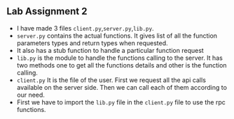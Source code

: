 ## Lab Assignment 2
* I have made 3 files `client.py`,`server.py`,`lib.py`.
* `server.py` contains the actual functions. It gives list of all the function parameters types and return types when requested.
* It also has a stub function to handle a particular function request
* `lib.py` is the module to handle the functions calling to the server. It has two methods one to get all the functions details and other is the function calling.
* `client.py` It is the file of the user. First we request all the api calls available on the server side. Then we can call each of them according to our need.
* First we have to import the `lib.py` file in the `client.py` file to use the rpc functions.